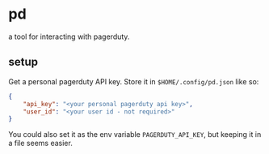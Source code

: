 # pd

a tool for interacting with pagerduty.

## setup

Get a personal pagerduty API key. Store it in `$HOME/.config/pd.json` like so:

``` json
{
    "api_key": "<your personal pagerduty api key>",
    "user_id": "<your user id - not required>"
}
```

You could also set it as the env variable `PAGERDUTY_API_KEY`, but keeping it in a file seems easier.
